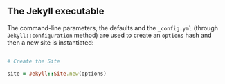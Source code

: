 ## The Jekyll executable  

The command-line parameters, the defaults and the `_config.yml` (through `Jekyll::configuration` method) are used to create an `options` hash and then a new site is instantiated:
        
```ruby

# Create the Site

site = Jekyll::Site.new(options)


